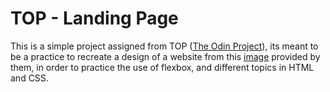 # TOP - Landing Page

This is a simple project assigned from TOP ([The Odin Project](https://www.theodinproject.com/)), its meant to be a practice to recreate a design of a website from this [image](https://cdn.statically.io/gh/TheOdinProject/curriculum/main/foundations/html_css/project/odin-project.png) provided by them, in order to practice the use of flexbox, and different topics in HTML and CSS.
